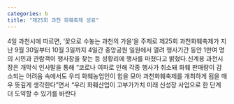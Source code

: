```yaml
---
categories: b
title: "제25회 과천 화훼축제 성료"
---
```

4일 과천시에 따르면, ‘꽃으로 수놓는 과천의 가을’을 주제로 제25회 과천화훼축제가 지난 9월 30일부터 10월 3일까지 4일간 중앙공원 일원에서 열려 행사기간 동안 1만여 명의 시민과 관람객이 행사장을 찾는 등 성황리에 행사를 마쳤다고 밝혔다.신계용 과천시장은 개막식 인사말을 통해 “코로나 여파로 인해 각종 행사가 취소돼 화훼 판매량이 감소되는 어려움 속에서도 우리 화훼농업인이 힘을 모아 과천화훼축제를 개최하게 됨을 매우 뜻깊게 생각한다”면서 “우리 화훼산업이 고부가가치 미래 신성장 사업으로 한 단계 더 도약할 수 있기를 바란다